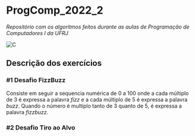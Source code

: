 # ProgComp_2022_2
_Repositório com os algoritmos feitos durante as aulas de Programação de Computadores I da UFRJ_

![C](https://img.shields.io/badge/c-%2300599C.svg?style=for-the-badge&logo=c&logoColor=white)

## Descrição dos exercícios

### #1 Desafio FizzBuzz
Consiste em seguir a sequencia numérica de 0 a 100 onde a cada múltiplo de 3 é expressa a palavra _fizz_ e a cada múltiplo de 5 é expressa a palavra _buzz_. Quando o número é multiplo tanto de 3 quanto de 5, é expressa a palavra _fizzbuzz_.

### #2 Desafio Tiro ao Alvo
